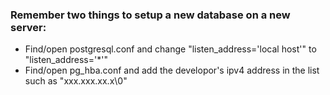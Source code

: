 ### Remember two things to setup a new database on a new server:

- Find/open postgresql.conf and change "listen_address='local host'" to "listen_address='*'"
- Find/open pg_hba.conf and add the developor's ipv4 address in the list such as "xxx.xxx.xx.x\0"